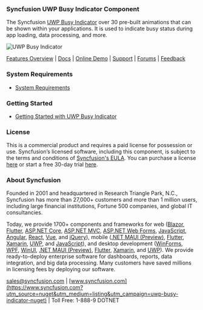 ### Syncfusion UWP Busy Indicator Component
The Syncfusion [UWP Busy Indicator](https://www.syncfusion.com/uwp-ui-controls/busy-indicator?utm_source=nuget&utm_medium=listing&utm_campaign=uwp-busy-indicator-nuget) over 30 pre-built animations that can be shown within your applications. It is used to indicate busy status during app loading, data processing, and more.

![UWP Busy Indicator](https://cdn.syncfusion.com/nuget-readme/uwp/uwp_busyindicator.png)

[Features Overview](https://www.syncfusion.com/uwp-ui-controls/busy-indicator?utm_source=nuget&utm_medium=listing&utm_campaign=uwp-busy-indicator-nuget) | [Docs](https://help.syncfusion.com/uwp/busy-indicator/getting-started?utm_source=nuget&utm_medium=listing&utm_campaign=uwp-busy-indicator-nuget?utm_source=nuget&utm_medium=listing&utm_campaign=uwp-busy-indicator-nuget) | [Online Demo](https://github.com/syncfusion/uwp-demos?utm_source=nuget&utm_medium=listing&utm_campaign=uwp-busy-indicator-nuget) | [Support](https://www.syncfusion.com/support/directtrac/incidents/newincident?utm_source=nuget&utm_medium=listing&utm_campaign=uwp-busy-indicator-nuget) | [Forums](https://www.syncfusion.com/forums/uwp?utm_source=nuget&utm_medium=listing&utm_campaign=uwp-busy-indicator-nuget) | [Feedback](https://www.syncfusion.com/feedback/uwp?utm_source=nuget&utm_medium=listing&utm_campaign=uwp-busy-indicator-nuget)

### System Requirements

* [System Requirements](https://help.syncfusion.com/uwp/installation-and-upgrade/system-requirements?utm_source=nuget&utm_medium=listing&utm_campaign=uwp-busy-indicator-nuget)

### Getting Started

* [Getting Started with UWP Busy Indicator](https://help.syncfusion.com/uwp/busy-indicator/getting-started?utm_source=nuget&utm_medium=listing&utm_campaign=uwp-busy-indicator-nuget?utm_source=nuget&utm_medium=listing&utm_campaign=uwp-busy-indicator-nuget)

### License

This is a commercial product and requires a paid license for possession or use. Syncfusion’s licensed software, including this component, is subject to the terms and conditions of [Syncfusion's EULA](https://www.syncfusion.com/eula/es/?utm_source=nuget&utm_medium=listing&utm_campaign=uwp-busy-indicator-nuget). You can purchase a license [here](https://www.syncfusion.com/sales/products?utm_source=nuget&utm_medium=listing&utm_campaign=uwp-busy-indicator-nuget) or start a free 30-day trial [here](https://www.syncfusion.com/account/manage-trials/start-trials?utm_source=nuget&utm_medium=listing&utm_campaign=uwp-busy-indicator-nuget).

### About Syncfusion

Founded in 2001 and headquartered in Research Triangle Park, N.C., Syncfusion has more than 27,000+ customers and more than 1 million users, including large financial institutions, Fortune 500 companies, and global IT consultancies.
 
Today, we provide 1700+ components and frameworks for web ([Blazor](https://www.syncfusion.com/blazor-components?utm_source=nuget&utm_medium=listing&utm_campaign=uwp-busy-indicator-nuget), [Flutter](https://www.syncfusion.com/flutter-widgets?utm_source=nuget&utm_medium=listing&utm_campaign=uwp-busy-indicator-nuget), [ASP.NET Core](https://www.syncfusion.com/aspnet-core-ui-controls?utm_source=nuget&utm_medium=listing&utm_campaign=uwp-busy-indicator-nuget), [ASP.NET MVC](https://www.syncfusion.com/aspnet-mvc-ui-controls?utm_source=nuget&utm_medium=listing&utm_campaign=uwp-busy-indicator-nuget), [ASP.NET Web Forms](https://www.syncfusion.com/jquery/aspnet-webforms-ui-controls?utm_source=nuget&utm_medium=listing&utm_campaign=uwp-busy-indicator-nuget), [JavaScript](https://www.syncfusion.com/javascript-ui-controls?utm_source=nuget&utm_medium=listing&utm_campaign=uwp-busy-indicator-nuget), [Angular](https://www.syncfusion.com/angular-ui-components?utm_source=nuget&utm_medium=listing&utm_campaign=uwp-busy-indicator-nuget), [React](https://www.syncfusion.com/react-ui-components?utm_source=nuget&utm_medium=listing&utm_campaign=uwp-busy-indicator-nuget), [Vue](https://www.syncfusion.com/vue-ui-components?utm_source=nuget&utm_medium=listing&utm_campaign=uwp-busy-indicator-nuget), and [jQuery](https://www.syncfusion.com/jquery-ui-widgets?utm_source=nuget&utm_medium=listing&utm_campaign=uwp-busy-indicator-nuget)), mobile ([.NET MAUI (Preview)](https://www.syncfusion.com/maui-controls?utm_source=nuget&utm_medium=listing&utm_campaign=uwp-busy-indicator-nuget), [Flutter](https://www.syncfusion.com/flutter-widgets?utm_source=nuget&utm_medium=listing&utm_campaign=uwp-busy-indicator-nuget), [Xamarin](https://www.syncfusion.com/xamarin-ui-controls?utm_source=nuget&utm_medium=listing&utm_campaign=uwp-busy-indicator-nuget), [UWP](https://www.syncfusion.com/uwp-ui-controls?utm_source=nuget&utm_medium=listing&utm_campaign=uwp-busy-indicator-nuget), and [JavaScript](https://www.syncfusion.com/javascript-ui-controls?utm_source=nuget&utm_medium=listing&utm_campaign=uwp-busy-indicator-nuget)), and desktop development ([WinForms](https://www.syncfusion.com/winforms-ui-controls?utm_source=nuget&utm_medium=listing&utm_campaign=uwp-busy-indicator-nuget), [WPF](https://www.syncfusion.com/wpf-controls?utm_source=nuget&utm_medium=listing&utm_campaign=uwp-busy-indicator-nuget), [WinUI](https://www.syncfusion.com/winui-controls?utm_source=nuget&utm_medium=listing&utm_campaign=uwp-busy-indicator-nuget), [.NET MAUI (Preview)](https://www.syncfusion.com/maui-controls?utm_source=nuget&utm_medium=listing&utm_campaign=uwp-busy-indicator-nuget), [Flutter](https://www.syncfusion.com/flutter-widgets?utm_source=nuget&utm_medium=listing&utm_campaign=uwp-busy-indicator-nuget), [Xamarin](https://www.syncfusion.com/xamarin-ui-controls?utm_source=nuget&utm_medium=listing&utm_campaign=uwp-busy-indicator-nuget), and [UWP](https://www.syncfusion.com/uwp-ui-controls?utm_source=nuget&utm_medium=listing&utm_campaign=uwp-busy-indicator-nuget)). We provide ready-to-deploy enterprise software for dashboards, reports, data integration, and big data processing. Many customers have saved millions in licensing fees by deploying our software.

[sales@syncfusion.com](mailto:sales@syncfusion.com?Subject=Syncfusion%20UWP%20Busy%20Indicator-%20NuGet) | [www.syncfusion.com](https://www.syncfusion.com?utm_source=nuget&utm_medium=listing&utm_campaign=uwp-busy-indicator-nuget) | Toll Free: 1-888-9 DOTNET


